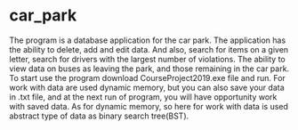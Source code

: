 # car_park
The program is a database application for the car park. The application has the ability to delete, add and edit data. And also, search for items on a given letter, search for drivers with the largest number of violations. The ability to view data on buses as leaving the park, and those remaining in the car park.
To start use the program download CourseProject2019.exe file and run.
For work with data are used dynamic memory, but you can also save your data in .txt file, and at the next run of program, you will have opportunity work with saved data.
As for dynamic memory, so here for work with data is used abstract type of data as binary search tree(BST).
